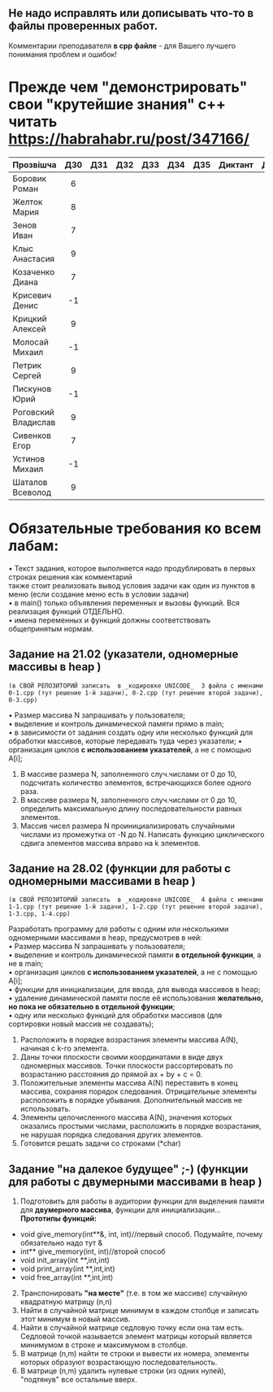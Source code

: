 ## Не надо исправлять или дописывать что-то в файлы проверенных работ.     
Комментарии преподавателя **в cpp файле** - для Вашего лучшего понимания проблем и ошибок!

# Прежде чем "демонстрировать" свои "крутейшие знания" с++ читать https://habrahabr.ru/post/347166/

|Прозвішча               |  ДЗ0|ДЗ1  | ДЗ2 | ДЗ3 | ДЗ4 | ДЗ5 |Диктант| ДЗ6 |КР1 | КР2| iтог |комментарии |
|:-----------------------|:---:|----:|:---:|----:|----:|----:|:-----:|----:|---:|---:|-----:|-----------:|
|Боровик Роман           |  6  |     |     |     |     |     |       |     |    |    |      |            |
|Желток Мария            |  8  |     |     |     |     |     |       |     |    |    |      |            |
|Зенов Иван              |  7  |     |     |     |     |     |       |     |    |    |      |            |
|Клыс Анастасия          |  9  |     |     |     |     |     |       |     |    |    |      |            |
|Козаченко Диана         |  7  |     |     |     |     |     |       |     |    |    |      |            |
|Крисевич Денис          |  -1 |     |     |     |     |     |       |     |    |    |      |            |
|Крицкий Алексей         |  9  |     |     |     |     |     |       |     |    |    |      |            |
|Молосай Михаил          |  -1 |     |     |     |     |     |       |     |    |    |      |            |
|Петрик Сергей           |  9  |     |     |     |     |     |       |     |    |    |      |            |
|Пискунов Юрий           |  -1 |     |     |     |     |     |       |     |    |    |      |            |
|Роговский Владислав     |   9 |     |     |     |     |     |       |     |    |    |      |            |
|Сивенков Егор           |  7  |     |     |     |     |     |       |     |    |    |      |            |
|Устинов Михаил          |  -1 |     |     |     |     |     |       |     |    |    |      |            |
|Шаталов Всеволод        |  9  |     |     |     |     |     |       |     |    |    |      |            |

# Обязательные требования ко всем лабам:

• Текст задания, которое выполняется надо продублировать в первых строках решения как комментарий       
также стоит реализовать вывод условия задачи как один из пунктов в меню (если создание меню есть в условии задачи)     
• в main() только объявления переменных и вызовы функций. Вся реализация функций ОТДЕЛЬНО.      
• имена переменных и функций должны соответствовать общепринятым нормам.

## Задание на 21.02 (указатели, одномерные массивы в heap )
`(в СВОЙ РЕПОЗИТОРИЙ записать  в _кодировке UNICODE_  3 файла с именами 0-1.cpp (тут решение 1-й задачи), 0-2.cpp (тут решение второй задачи), 0-3.cpp)`

•	Размер массива N запрашивать у пользователя;      
•	выделение и контроль динамической памяти прямо в  main;      
•	в зависимости от задания создать одну или несколько функций для обработки массивов, которые передавать туда через указатели; 
•	организация циклов **с использованием указателей**, а не с помощью A[i];     

1. В массиве размера N, заполненного случ.числами от 0 до 10, подсчитать количество элементов, встречающихся более одного раза.     
2. В массиве размера N, заполненного случ.числами от 0 до 10, определить максимальную длину последовательности равных элементов.     
3. Массив чисел размера N проинициализировать случайными числами из промежутка от -N до N. Написать функцию циклического сдвига элементов массива вправо на k элементов.

## Задание на 28.02 (функции для работы с одномерными массивами в heap )     
`(в СВОЙ РЕПОЗИТОРИЙ записать  в _кодировке UNICODE_  4 файла с именами 1-1.cpp (тут решение 1-й задачи), 1-2.cpp (тут решение второй задачи), 1-3.cpp, 1-4.cpp)`

Разработать программу для работы с одним или несколькими одномерными массивами в heap, предусмотрев в ней:     
•	Размер массива N запрашивать у пользователя;      
•	выделение и контроль динамической памяти **в отдельной функции**, а не в main;      
•	организация циклов **с использованием указателей**, а не с помощью A[i];     
•	функции для инициализации, для ввода, для вывода массивов в heap;      
•	удаление динамической памяти после её использования **желательно, но пока не обязательно в отдельной функции**;      
• одну или несколько функций для обработки массивов (для сортировки новый массив не создавать);     

1. Расположить в порядке возрастания элементы массива А(N), начиная с k-го элемента.
2. Даны точки плоскости своими координатами в виде двух одномерных массивов. Точки плоскости рассортировать по возрастанию расстояния до прямой ax + by + c = 0.
3. Положительные элементы массива А(N) переставить в конец массива, сохраняя порядок следования. Отрицательные элементы расположить в порядке убывания. Дополнительный массив не использовать.
4. Элементы целочисленного массива А(N), значения которых оказались простыми числами, расположить в порядке возрастания, не нарушая порядка следования других элементов.
5. Готовится решать задачи со строками (\*char)

## Задание "на далекое будущее" ;-) (функции для работы с двумерными массивами в heap )
1. Подготовить для работы в аудитории функции для выделения памяти для **двумерного массива**, функции для инициализации...      
**Прототипы функций:**     

* void give_memory(int**&, int, int)//первый способ. Подумайте, почему обязательно надо тут &
* int** give_memory(int, int)//второй способ
* void init_array(int **,int,int)
* void print_array(int **,int,int)
* void free_array(int **,int,int)

2. Транспонировать **"на месте"** (т.е. в том же массиве) случайную квадратную матрицу (n,n)
3. Найти в случайной матрице минимум в каждом столбце и записать этот минимум в новый массив. 
4. Найти в случайной матрице седловую точку если она там есть. Седловой точкой называется элемент матрицы который является минимумом в строке и максимумом в столбце. 
5. В матрице (n,m) найти те строки и вывести их номера, элементы которых образуют возрастающую последовательность.
6. В матрице (n,m) удалить нулевые строки (из одних нулей), "подтянув" все остальные вверх.
